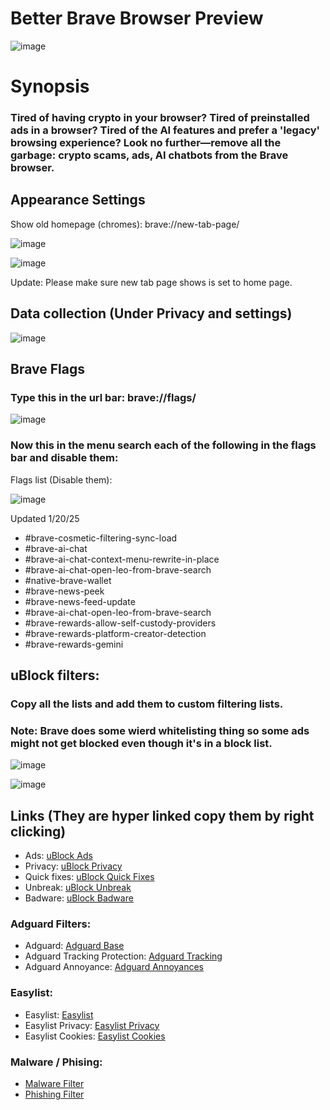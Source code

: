 # Better Brave Browser  Preview
![image](https://github.com/user-attachments/assets/f61dedeb-80f5-4742-bef1-6a69087b3a2d)


# Synopsis


### Tired of having crypto in your browser? Tired of preinstalled ads in a browser? Tired of the AI features and prefer a 'legacy' browsing experience? Look no further—remove all the garbage: crypto scams, ads, AI chatbots from the Brave browser.


## Appearance Settings

Show old homepage (chromes): brave://new-tab-page/

![image](https://github.com/user-attachments/assets/454036d3-a101-4d9a-aac1-bf9b917aa1af)


![image](https://github.com/user-attachments/assets/ce502c25-43a7-4969-8d7e-7baf8c3bd6b3)

Update: Please make sure new tab page shows is set to home page.


## Data collection (Under Privacy and settings)

![image](https://github.com/user-attachments/assets/05f94aed-d9ae-4fef-b589-bd222f6103c0)


## Brave Flags
### Type this in the url bar: brave://flags/

![image](https://github.com/user-attachments/assets/15763528-b20b-4ba1-aa3e-5fd0e99c1106)

### Now this in the menu search each of the following in the flags bar and disable them:

Flags list (Disable them):

![image](https://github.com/user-attachments/assets/d39d10d2-5c3c-42c5-b6ac-90b4aafc3478)

Updated 1/20/25
- #brave-cosmetic-filtering-sync-load
- #brave-ai-chat
- #brave-ai-chat-context-menu-rewrite-in-place
- #brave-ai-chat-open-leo-from-brave-search
- #native-brave-wallet
- #brave-news-peek
- #brave-news-feed-update
- #brave-ai-chat-open-leo-from-brave-search
- #brave-rewards-allow-self-custody-providers
- #brave-rewards-platform-creator-detection
- #brave-rewards-gemini

## uBlock filters:

### Copy all the lists and add them to custom filtering lists.
### Note: Brave does some wierd whitelisting thing so some ads might not get blocked even though it's in a block list.

![image](https://github.com/user-attachments/assets/ad43d99c-c330-47e1-8593-54b6de5a2d29)


![image](https://github.com/user-attachments/assets/3810ed7f-811b-43c7-927d-d0503af18155)

## Links (They are hyper linked copy them by right clicking)
- Ads: [uBlock Ads](https://raw.githubusercontent.com/uBlockOrigin/uAssets/refs/heads/master/filters/filters.txt)  
- Privacy: [uBlock Privacy](https://raw.githubusercontent.com/uBlockOrigin/uAssets/refs/heads/master/filters/privacy.txt)  
- Quick fixes: [uBlock Quick Fixes](https://raw.githubusercontent.com/uBlockOrigin/uAssets/refs/heads/master/filters/quick-fixes.txt)  
- Unbreak: [uBlock Unbreak](https://raw.githubusercontent.com/uBlockOrigin/uAssets/refs/heads/master/filters/unbreak.txt)  
- Badware: [uBlock Badware](https://raw.githubusercontent.com/uBlockOrigin/uAssets/refs/heads/master/filters/badware.txt)  

### Adguard Filters:

- Adguard: [Adguard Base](https://raw.githubusercontent.com/AdguardTeam/FiltersRegistry/master/filters/filter_2_Base/filter.txt)  
- Adguard Tracking Protection: [Adguard Tracking](https://raw.githubusercontent.com/AdguardTeam/FiltersRegistry/master/filters/filter_3_Spyware/filter.txt)  
- Adguard Annoyance: [Adguard Annoyances](https://raw.githubusercontent.com/AdguardTeam/FiltersRegistry/master/filters/filter_14_Annoyances/filter.txt)  

### Easylist:

- Easylist: [Easylist](https://easylist.to/easylist/easylist.txt)  
- Easylist Privacy: [Easylist Privacy](https://easylist.to/easylist/easyprivacy.txt)  
- Easylist Cookies: [Easylist Cookies](https://secure.fanboy.co.nz/fanboy-cookiemonster.txt)  

### Malware / Phising:

- [Malware Filter](https://malware-filter.gitlab.io/malware-filter/urlhaus-filter.txt)  
- [Phishing Filter](https://malware-filter.gitlab.io/malware-filter/phishing-filter.txt)




